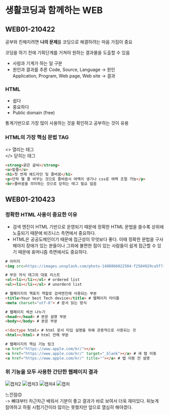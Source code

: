 # 생활코딩과 함께하는 WEB

## WEB01-210422

공부와 친해지려면 **나의 문제**를 코딩으로 해결하려는 마음 가짐이 중요  
  
코딩을 하기 전에 기획단계를 거쳐야 원하는 결과물을 도출할 수 있음  
  
- 사람과 기계가 하는 일 구분
- 원인과 결과를 추론
Code, Source, Language -> 원인  
Application, Program, Web page, Web site -> 결과  
  
### HTML

- 쉽다  
- 중요하다  
- Public domain (free)  
  
통계기반으로 가장 많이 사용하는 것을 확인하고 공부하는 것이 유용  
  
### HTML의 가장 핵심 문법 TAG

<> 열리는 태그  
</> 닫히는 태그

```html
<strong>굵은 글씨</strong>
<u>밑줄</u>
<h1>첫 번재 헤드라인 및 줄바꿈</h1>
<p>단락 별 줄 바꾸는 것으로 줄바꿈시 여백이 생기나 css로 여백 조절 가능</p>
<br>줄바꿈을 의미하는 것으로 닫히는 태그 필요 업음
```

## WEB01-210423  

### 정확한 HTML 사용이 중요한 이유  

- 검색 엔진이 HTML 기반으로 운영되기 때문에 정확한 HTML 문법을 쓸수록 상위에 노출되기 때문에 비즈니스 측면에서 중요하다.
- HTML은 공공도메인이기 때문에 접근성이 무엇보다 좋다. 이때 정확한 문법을 구사해야지 장애가 있는 분들이나 그외에 불편한 점이 있는 사람들이 쉽게 접근할 수 있기 때문에 휴머니즘 측면에서도 중요하다.
  
```html
# 이미지
<img src=https://images.unsplash.com/photo-1488866022504-f2584929ca5f?ixid=MnwxMjA3fDB8MHxwaG90by1wYWdlfHx8fGVufDB8fHx8&ixlib=rb-1.2.1&auto=format&fit=crop&w=1043&q=80 width="100%">

# 부모 자식 태그의 대표 리스트
<ol><li></li></ol> # ordered list
<ul><li></li></ul> # unorderd list

# 웹페이지의 책표지 역할로 검색엔진에 사용되는 부분
<title>Your best Tech device</title> # 웹페이지 타이틀
<meta charset="utf-8"> # 문서 읽는 방식

# 웹페이지 섹션 나누기
<head></head> # 본문 설명 부분
<body></body> # 본문 부분

<!doctype html> # html 문서 타입 설명을 위해 관용적으로 사용되는 것
<html></html> # html 전체 부분

# 웹페이지의 핵심 기능 링크
<a href="https://www.apple.com/kr/"></a>
<a href="https://www.apple.com/kr/" target="_blank"></a> # 새 탭 이동
<a href="https://www.apple.com/kr/" title=""></a> # 탭 이동 전 설명
```

### 위 기능을 모두 사용한 간단한 웹페이지 결과

![캡처2](https://user-images.githubusercontent.com/72259053/116818057-5f7dd380-aba4-11eb-9de7-17e862a9056a.PNG)
![캡처3](https://user-images.githubusercontent.com/72259053/116818060-61479700-aba4-11eb-8600-f0c6cc99bd27.PNG)
![캡처4](https://user-images.githubusercontent.com/72259053/116818061-61479700-aba4-11eb-9fd8-0edf7fb35348.PNG)
![캡처](https://user-images.githubusercontent.com/72259053/116818062-61e02d80-aba4-11eb-963d-78049190bbf9.PNG)
  
느낀점😊  
-> 뼈대부터 차근차근 배워서 기분이 좋고 결과가 바로 보여서 더욱 재미있다. 뒤늦게 참여하고 하필 시험기간이라 많이는 못했지만 앞으로 열심히 해야겠다.
